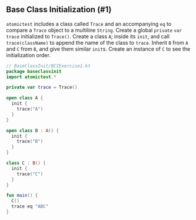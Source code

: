 ## Base Class Initialization (#1)

`atomictest` includes a class called `Trace` and an accompanying `eq` to
compare a `Trace` object to a multiline `String`. Create a global `private`
`var trace` initialized to `Trace()`. Create a class `A`; inside its `init`,
and call `trace(className)` to append the name of the class to `trace`.
Inherit `B` from `A` and `C` from `B`, and give them similar `init`s. Create
an instance of `C` to see the initialization order.

```kotlin
// BaseClassInit/BCIExercise1.kt
package baseclassinit
import atomictest.*

private var trace = Trace()

open class A {
  init {
    trace("A")
  }
}

open class B : A() {
  init {
    trace("B")
  }
}

class C : B() {
  init {
    trace("C")
  }
}

fun main() {
  C()
  trace eq "ABC"
}
```